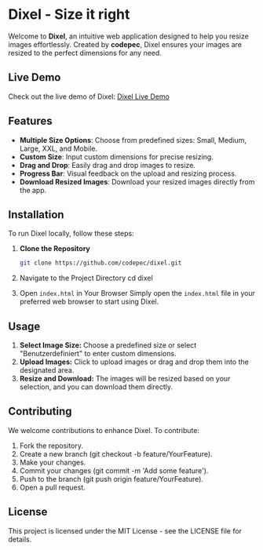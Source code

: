 # Dixel - Size it right

Welcome to **Dixel**, an intuitive web application designed to help you resize images effortlessly. Created by **codepec**, Dixel ensures your images are resized to the perfect dimensions for any need.

## Live Demo

Check out the live demo of Dixel: [Dixel Live Demo](https://codepec.github.io/dixel/index.html)

## Features

- **Multiple Size Options**: Choose from predefined sizes: Small, Medium, Large, XXL, and Mobile.
- **Custom Size**: Input custom dimensions for precise resizing.
- **Drag and Drop**: Easily drag and drop images to resize.
- **Progress Bar**: Visual feedback on the upload and resizing process.
- **Download Resized Images**: Download your resized images directly from the app.

## Installation

To run Dixel locally, follow these steps:

1. **Clone the Repository**
   ```bash
   git clone https://github.com/codepec/dixel.git
   
2. Navigate to the Project Directory
   cd dixel

3. Open `index.html` in Your Browser
  Simply open the `index.html` file in your preferred web browser to start using Dixel.

## Usage

   1. **Select Image Size:** Choose a predefined size or select "Benutzerdefiniert" to enter custom dimensions.
   2. **Upload Images:** Click to upload images or drag and drop them into the designated area.
   3. **Resize and Download:** The images will be resized based on your selection, and you can download them directly.

## Contributing

We welcome contributions to enhance Dixel. To contribute:

   1. Fork the repository.
   2. Create a new branch (git checkout -b feature/YourFeature).
   3. Make your changes.
   4. Commit your changes (git commit -m 'Add some feature').
   5. Push to the branch (git push origin feature/YourFeature).
   6. Open a pull request.

## License

This project is licensed under the MIT License - see the LICENSE file for details.
